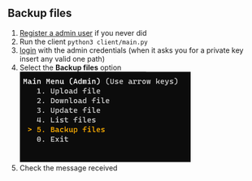 ## Backup files

1. [Register a admin user](./admin.md) if you never did
2. Run the client `python3 client/main.py`
3. [login](./login.md) with the admin credentials (when it asks you for a private key insert any valid one path)
4. Select the **Backup files** option  
   ![](./assets/mainmenu_backup.png)
5. Check the message received
